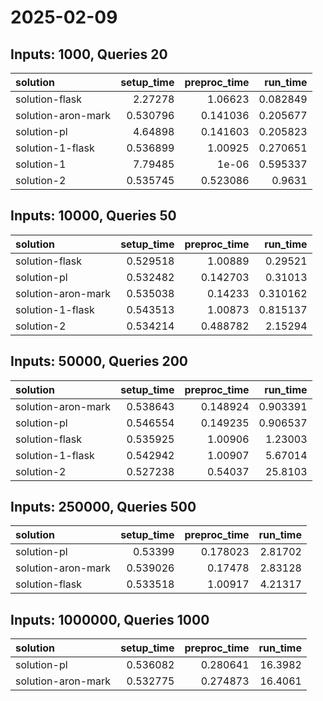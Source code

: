 # 2025-02-09

## Inputs: 1000, Queries 20

| solution           |   setup_time |   preproc_time |   run_time |
|:-------------------|-------------:|---------------:|-----------:|
| solution-flask     |     2.27278  |       1.06623  |   0.082849 |
| solution-aron-mark |     0.530796 |       0.141036 |   0.205677 |
| solution-pl        |     4.64898  |       0.141603 |   0.205823 |
| solution-1-flask   |     0.536899 |       1.00925  |   0.270651 |
| solution-1         |     7.79485  |       1e-06    |   0.595337 |
| solution-2         |     0.535745 |       0.523086 |   0.9631   |

## Inputs: 10000, Queries 50

| solution           |   setup_time |   preproc_time |   run_time |
|:-------------------|-------------:|---------------:|-----------:|
| solution-flask     |     0.529518 |       1.00889  |   0.29521  |
| solution-pl        |     0.532482 |       0.142703 |   0.31013  |
| solution-aron-mark |     0.535038 |       0.14233  |   0.310162 |
| solution-1-flask   |     0.543513 |       1.00873  |   0.815137 |
| solution-2         |     0.534214 |       0.488782 |   2.15294  |

## Inputs: 50000, Queries 200

| solution           |   setup_time |   preproc_time |   run_time |
|:-------------------|-------------:|---------------:|-----------:|
| solution-aron-mark |     0.538643 |       0.148924 |   0.903391 |
| solution-pl        |     0.546554 |       0.149235 |   0.906537 |
| solution-flask     |     0.535925 |       1.00906  |   1.23003  |
| solution-1-flask   |     0.542942 |       1.00907  |   5.67014  |
| solution-2         |     0.527238 |       0.54037  |  25.8103   |

## Inputs: 250000, Queries 500

| solution           |   setup_time |   preproc_time |   run_time |
|:-------------------|-------------:|---------------:|-----------:|
| solution-pl        |     0.53399  |       0.178023 |    2.81702 |
| solution-aron-mark |     0.539026 |       0.17478  |    2.83128 |
| solution-flask     |     0.533518 |       1.00917  |    4.21317 |

## Inputs: 1000000, Queries 1000

| solution           |   setup_time |   preproc_time |   run_time |
|:-------------------|-------------:|---------------:|-----------:|
| solution-pl        |     0.536082 |       0.280641 |    16.3982 |
| solution-aron-mark |     0.532775 |       0.274873 |    16.4061 |
